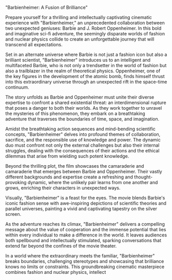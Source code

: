 "Barbienheimer: A Fusion of Brilliance"

Prepare yourself for a thrilling and intellectually captivating cinematic experience with "Barbienheimer," an unprecedented collaboration between two unexpected geniuses: Barbie and J. Robert Oppenheimer. In this bold and imaginative sci-fi adventure, the seemingly disparate worlds of fashion and nuclear physics collide to create an unforgettable journey that will transcend all expectations.

Set in an alternate universe where Barbie is not just a fashion icon but also a brilliant scientist, "Barbienheimer" introduces us to an intelligent and multifaceted Barbie, who is not only a trendsetter in the world of fashion but also a trailblazer in the realm of theoretical physics. Oppenheimer, one of the key figures in the development of the atomic bomb, finds himself thrust into this extraordinary universe through an unexpected rift in the space-time continuum.

The story unfolds as Barbie and Oppenheimer must unite their diverse expertise to confront a shared existential threat: an interdimensional rupture that poses a danger to both their worlds. As they work together to unravel the mysteries of this phenomenon, they embark on a breathtaking adventure that traverses the boundaries of time, space, and imagination.

Amidst the breathtaking action sequences and mind-bending scientific concepts, "Barbienheimer" delves into profound themes of collaboration, sacrifice, and the responsible use of knowledge and power. The dynamic duo must confront not only the external challenges but also their internal struggles, dealing with the consequences of their actions and the ethical dilemmas that arise from wielding such potent knowledge.

Beyond the thrilling plot, the film showcases the camaraderie and camaraderie that emerges between Barbie and Oppenheimer. Their vastly different backgrounds and expertise create a refreshing and thought-provoking dynamic, where the unlikely pair learns from one another and grows, enriching their characters in unexpected ways.

Visually, "Barbienheimer" is a feast for the eyes. The movie blends Barbie's iconic fashion sense with awe-inspiring depictions of scientific theories and parallel universes, painting a vivid and captivating tapestry on the silver screen.

As the adventure reaches its climax, "Barbienheimer" delivers a compelling message about the value of cooperation and the immense potential that lies within every individual to make a difference in the world. It leaves audiences both spellbound and intellectually stimulated, sparking conversations that extend far beyond the confines of the movie theater.

In a world where the extraordinary meets the familiar, "Barbienheimer" breaks boundaries, challenging stereotypes and showcasing that brilliance knows no limits or constraints. This groundbreaking cinematic masterpiece combines fashion and nuclear physics, intellect
